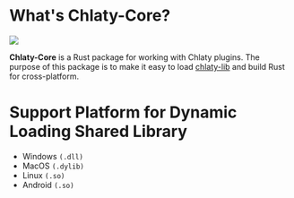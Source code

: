 # What's Chlaty-Core?

<div>
    <a href="https://chlaty.gitbook.io/chlaty-docs">
        <img src="https://img.shields.io/badge/docs-GitBook-blue?style=for-the-badge&color=blue" />
    </a>
</div>

**Chlaty-Core** is a Rust package for working with Chlaty plugins. 
The purpose of this package is to make it easy to load [chlaty-lib](https://github.com/orgs/chlaty/repositories?q=%23chlaty-lib) 
and build Rust for cross-platform.

# Support Platform for Dynamic Loading Shared Library
- Windows `(.dll)`
- MacOS `(.dylib)`
- Linux `(.so)`
- Android `(.so)`

